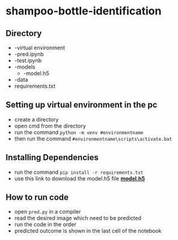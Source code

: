 # shampoo-bottle-identification

## Directory
 + -virtual environment
 + -pred.ipynb
 + -test.ipynb
 + -models
   - -model.h5
 + -data
 + requirements.txt
## Setting up virtual environment in the pc
+ create a directory
+ open cmd from the directory
+ run the command `python -m venv #environmentname`
+ then run the command `#environmentname\scripts\activate.bat`
## Installing Dependencies
+ run the command `pip install -r requirements.txt`
+ use this link to download the model.h5 file __[model.h5](https://drive.google.com/file/d/1O-aJ1t3ArqRhpYOV78AF8M2tFRSJA_-i/view?usp=sharing)__
## How to run code
+ open `pred.py` in a compiler
+ read the desired image which need to be predicted
+ run the code in the order
+ predicted outcome is shown in the last cell of the notebook

